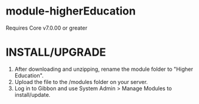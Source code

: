 module-higherEducation
======================
Requires Core v7.0.00 or greater


INSTALL/UPGRADE
===============
1. After downloading and unzipping, rename the module folder to "Higher Education".
2. Upload the file to the /modules folder on your server.
3. Log in to Gibbon and use System Admin > Manage Modules to install/update.
